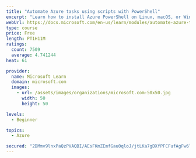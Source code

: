```yaml
---
title: "Automate Azure tasks using scripts with PowerShell"
excerpt: "Learn how to install Azure PowerShell on Linux, macOS, or Windows and then connect to Azure and manage your resources."
webUrl: https://docs.microsoft.com/en-us/learn/modules/automate-azure-tasks-with-powershell/
type: course
price: Free
length: PT1H11M
ratings:
  count: 7509
  average: 4.741244
heat: 61

provider:
  name: Microsoft Learn
  domain: microsoft.com
  images:
    - url: /assets/images/organizations/microsoft.com-50x50.jpg
      width: 50
      height: 50

levels:
  - Beginner

topics:
  - Azure

secured: "2DMmv9lnxPaQzPVAQBI/AEsFKmZEmfGau0qloJ/jtLKa7gDXfPFCFufAgFw6l08fbq9q6geTrLr6HcY8c3rGOCid1SRrTZ645R4DE180cS3GgjYSgROom1MsupOvOJ113Bd+6Eix/536sX0aAyiGjkT7WX2pyuQUVPKAQuukwSkhJXyreySBd7weTBbGZN8V0797GDfayqFPiMN8/7Ur+uJ0NdHXN3NArqvP2vwrPszSV1qXH3wkFFR4vjQdoiTXxbOloWim8qEVkc39EY1SFEuTu/yDiF3Fbu5t79lz2QJvbf+7Y4I/RZs8PZ7oSrSKfOP9GwByHcF5MiBiBEtvT+3FUgeEiM1KXA5kKkaP8dq//rjbiirOTzYLZFs4JEJh2fLrsRGMFFXL0HPg9Wms5h0nwdKDsfrlLteKZk241ME=;EC5YskIdFVslDnfFu7EJFQ=="
---
```


